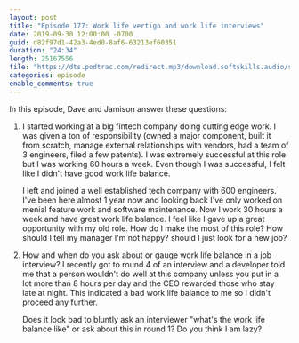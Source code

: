 ```yaml
---
layout: post
title: "Episode 177: Work life vertigo and work life interviews"
date: 2019-09-30 12:00:00 -0700
guid: d82f97d1-42a3-4ed0-8af6-63213ef60351
duration: "24:34"
length: 25167556
file: "https://dts.podtrac.com/redirect.mp3/download.softskills.audio/sse-177.mp3"
categories: episode
enable_comments: true
---
```


In this episode, Dave and Jamison answer these questions:

1. I started working at a big fintech company doing cutting edge work. I was given a ton of responsibility (owned a major component, built it from scratch, manage external relationships with vendors, had a team of 3 engineers, filed a few patents). I was extremely successful at this role but I was working 60 hours a week.  Even though I was successful, I felt like I didn't have good work life balance.
   
   I left and joined a well established tech company with 600 engineers. I've been here almost 1 year now and looking back I've only worked on menial feature work and software maintenance. Now I work 30 hours a week and have great work life balance. I feel like I gave up a great opportunity with my old role. How do I make the most of this role? How should I tell my manager I'm not happy? should I just look for a new job?


2. How and when do you ask about or gauge work life balance in a job interview?
   I recently got to round 4 of an interview and a developer told me that a person wouldn't do well at this company unless you put in a lot more than 8 hours per day and the CEO rewarded those who stay late at night. This indicated a bad work life balance to me so I didn't proceed any further.
   
   Does it look bad to bluntly ask an interviewer "what's the work life balance like" or ask about this in round 1?  Do you think I am lazy?
